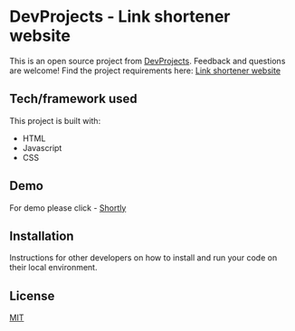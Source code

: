 # DevProjects - Link shortener website

This is an open source project from [DevProjects](http://www.codementor.io/projects). Feedback and questions are welcome!
Find the project requirements here: [Link shortener website](https://www.codementor.io/projects/web/link-shortener-website-brqjanf6zq)

## Tech/framework used
This project is built with:
* HTML
* Javascript
* CSS

## Demo
For demo please click - [Shortly](https://shortly-urlshortener.netlify.app/)

## Installation
Instructions for other developers on how to install and run your code on their local environment.

## License
[MIT](https://choosealicense.com/licenses/mit/)
